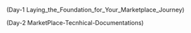 (Day-1 Laying_the_Foundation_for_Your_Marketplace_Journey)

(Day-2 MarketPlace-Tecnhical-Documentations)
